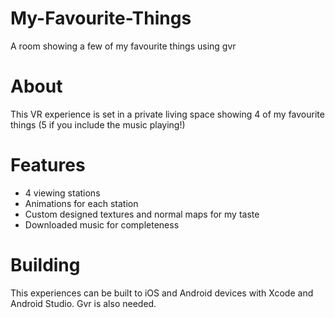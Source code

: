 # My-Favourite-Things
A room showing a few of my favourite things using gvr

# About
This VR experience is set in a private living space showing 4 of my favourite things (5 if you include the music playing!)

# Features 
  - 4 viewing stations
  - Animations for each station
  - Custom designed textures and normal maps for my taste
  - Downloaded music for completeness

# Building
This experiences can be built to iOS and Android devices with Xcode and Android Studio. Gvr is also needed.
